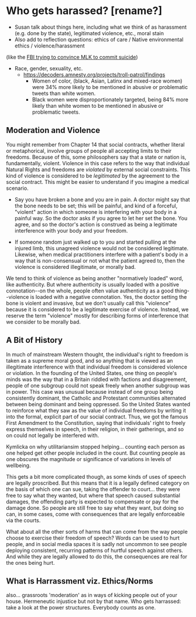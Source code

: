 # Who gets harassed? [rename?]

- Susan talk about things here, including what we think of as harassment (e.g. done by the state), legitimated violence, etc., moral stain
- Also add to reflection questions: ethics of care / Native environmental ethics / violence/harassment

(like the [FBI trying to convince MLK to commit suicide](https://en.wikipedia.org/wiki/FBI%E2%80%93King_suicide_letter))

- Race, gender, sexuality, etc.
  - https://decoders.amnesty.org/projects/troll-patrol/findings
    - Women of color, (black, Asian, Latinx and mixed-race women) were 34% more likely to be mentioned in abusive or problematic tweets than white women.
    - Black women were disproportionately targeted, being 84% more likely than white women to be mentioned in abusive or problematic tweets.

## Moderation and Violence
You might remember from Chapter 14 that social contracts, whether literal or metaphorical, involve groups of people all accepting limits to their freedoms. Because of this, some philosophers say that a state or nation is, fundamentally, violent. Violence in this case refers to the way that individual Natural Rights and freedoms are _violated_ by external social constraints. This kind of violence is considered to be _legitimated_ by the agreement to the social contract. This might be easier to understand if you imagine a medical scenario.

  - Say you have broken a bone and you are in pain. A doctor might say that the bone needs to be set; this will be painful, and kind of a forceful, "violent" action in which someone is interfering with your body in a painful way. So the doctor asks if you agree to let her set the bone. You agree, and so the doctor's action is construed as being a legitimate interference with your body and your freedom.

  - If someone random just walked up to you and started pulling at the injured limb, this unagreed violence would not be considered legitimate. Likewise, when medical practitioners interfere with a patient's body in a way that is non-consensual or not what the patient agreed to, then the violence is considered illegitimate, or morally bad.

We tend to think of violence as being another "normatively loaded" word, like authenticity. But where authenticity is usually loaded with a positive connotation--on the whole, people often value authenticity as a good thing--violence is loaded with a negative connotation. Yes, the doctor setting the bone is violent and invasive, but we don't usually call this "violence" because it is considered to be a legitimate exercise of violence. Instead, we reserve the term "violence" mostly for describing forms of interference that we consider to be morally bad.

## A Bit of History

In much of mainstream Western thought, the individual's right to freedom is taken as a supreme moral good, and so anything that is viewed as an illegitimate interference with that individual freedom is considered violence or violation. In the founding of the United States, one thing on people's minds was the way that in a Britain riddled with factions and disagreement, people of one subgroup could not speak freely when another subgroup was in power. This case was unusual because instead of one group being consistently dominant, the Catholic and Protestant communities alternated between being dominant and being oppressed. So the United States wanted to reinforce what they saw as the value of individual freedoms by writing it into the formal, explicit part of our social contract. Thus, we got the famous First Amendment to the Constitution, saying that individuals' right to freely express themselves in speech, in their religion, in their gatherings, and so on could not legally be interfered with.

Kymlicka on why utilitariansim stopped helping... counting each person as one helped get other people included in the count. But counting people as one obscures the magnitude or significance of variations in levels of wellbeing.

This gets a bit more complicated though, as some kinds of uses of speech are legally proscribed. But this means that it is a legally defined category on the basis of which one can sue, taking the offender to court... they were free to say what they wanted, but where that speech caused substantial damages, the offending party is expected to compensate or pay for the damage done. So people are still free to say what they want, but doing so can, in some cases, come with consequences that are legally enforceable via the courts.

What about all the other sorts of harms that can come from the way people choose to exercise their freedom of speech? Words can be used to hurt people, and in social media spaces it is sadly not uncommon to see people deploying consistent, recurring patterns of hurtful speech against others. And while they are legally allowed to do this, the consequences are real for the ones being hurt.

## What is Harrassment viz. Ethics/Norms
also... grassroots 'moderation' as in ways of kicking people out of your house. Hermeneutic injustice but not by that name. Who gets harrassed: take a look at the power structures. Everybody counts as one.
